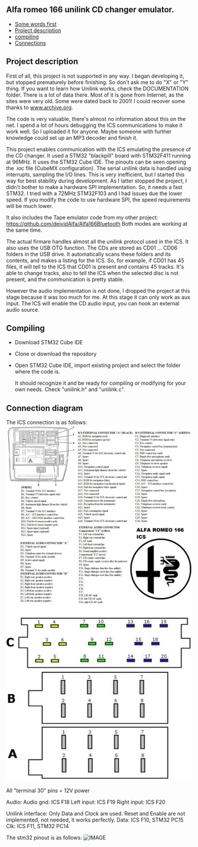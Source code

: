 ## Alfa romeo 166 unilink CD changer emulator.

<!-- MarkdownTOC -->

* [Some words first](#somewords)
* [Project description](#description)
* [compiling](#firmware)
* [Connections](#connection)

<!-- /MarkdownTOC -->

<a id="somewords"></a>
## Project description
First of all, this project is not supported in any way.
I began developing it, but stopped prematurely before finishing. So don't ask me to do "X" or "Y" thing.
If you want to learn how Unilink works, check the DOCUMENTATION folder. There is a lot of data there.
Most of it is gone from Internet, as the sites were very old. Some were dated back to 2001!
I could recover some thanks to www.archive.org.

The code is very valuable, there's almost no information about this on the net.
I spend a lot of hours debugging the ICS communications to make it work well.
So I uploaded it for anyone. Maybe someone with further knowledge could set up an MP3 decoder and finish it.

<a id="description"></a>
This project enables communication with the ICS emulating the presence of the CD changer.
It used a STM32 "blackpill" board with STM32F411 running at 96MHz.
It uses the STM32 Cube IDE. The pinouts can be seen opening the .ioc file (CubeMX configuration).
The serial unilink data is handled using interrupts, sampling the I/O lines.
This is very inefficient, but I started this way for best stability during development.
As I latter stopped the project, I didn't bother to make a hardware SPI implementation.
So, it needs a fast STM32. I tried with a 72MHz STM32F103 and I had issues due the lower speed.
If you modify the code to use hardware SPI, the speed requirements will be much lower.

It also includes the Tape emulator code from my other project: https://github.com/deividAlfa/Alfa166Bluetooth
Both modes are working at the same time.

The actual firmare handles almost all the unilink protocol used in the ICS.
It also uses the USB OTG function. The CDs are stored as CD01 ... CD06 folders in the USB drive.
It automatically scans these folders and its contents, and makes a listing for the ICS.
So, for example, if CD01 has 45 files, it will tell to the ICS that CD01 is present and contains 45 tracks.
It's able to change tracks, also to tell the ICS when the selected disc is not present, and the communication is pretty stable.

However the audio implementation is not done, I dropped the project at this stage because it was too much for me.
At this stage it can only work as aux input. The ICS will enable the CD audio input, you can hook an external audio source.

<a id="compiling"></a>
## Compiling

- Download STM32 Cube IDE
- Clone or download the repository
- Open STM32 Cube IDE, import existing project and select the folder where the code is.

  It should recognize it and be ready for compiling or modifying for your own needs.
    Check "unilink.h" and "unilink.c". 



<a id="connection"></a>
## Connection diagram

The ICS connection is as follows:
![IMAGE](https://github.com/deividAlfa/Alfa-166-Unilink-CD-emulator/blob/main/DOCUMENTATION/ICS_pinout.jpg)
![IMAGE](https://github.com/deividAlfa/Alfa-166-Unilink-CD-emulator/blob/main/DOCUMENTATION/ICS_pinout2.jpg)

  All "terminal 30" pins = 12V power
  
  Audio:
    Audio gnd: ICS F18
    Left input: ICS F19
    Right input: ICS F20
    
   Unilink interface:
    Only Data and Clock are used. Reset and Enable are not implemented, not needed, it works perfectly.
    Data: ICS F10, STM32 PC15
    Clk: ICS F11, STM32 PC14

The stm32 pinout is as follows:
![IMAGE](hhttps://github.com/deividAlfa/Alfa-166-Unilink-CD-emulator/blob/main/DOCUMENTATION/stm32_pinout.jpg)
